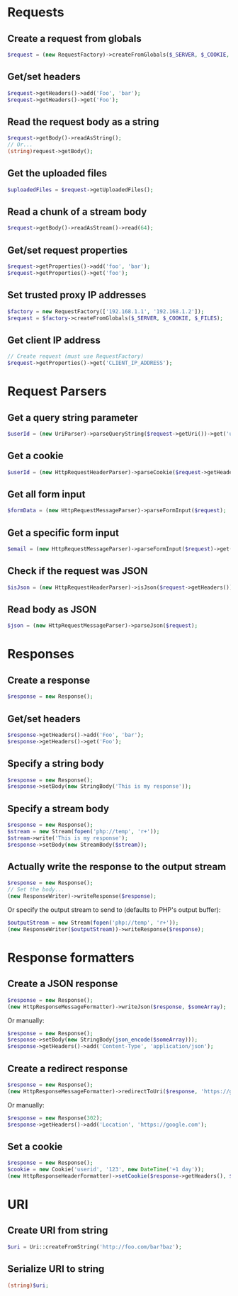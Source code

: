 <h1>Requests</h1>

<h2>Create a request from globals</h2>

```php
$request = (new RequestFactory)->createFromGlobals($_SERVER, $_COOKIE, $_FILES);
```

<h2>Get/set headers</h2>

```php
$request->getHeaders()->add('Foo', 'bar');
$request->getHeaders()->get('Foo');
```

<h2>Read the request body as a string</h2>

```php
$request->getBody()->readAsString();
// Or...
(string)request->getBody();
```

<h2>Get the uploaded files</h2>

```php
$uploadedFiles = $request->getUploadedFiles();
```

<h2>Read a chunk of a stream body</h2>

```php
$request->getBody()->readAsStream()->read(64);
```

<h2>Get/set request properties</h2>

```php
$request->getProperties()->add('foo', 'bar');
$request->getProperties()->get('foo');
```

<h2>Set trusted proxy IP addresses</h2>

```php
$factory = new RequestFactory(['192.168.1.1', '192.168.1.2']);
$request = $factory->createFromGlobals($_SERVER, $_COOKIE, $_FILES);
```

<h2>Get client IP address</h2>

```php
// Create request (must use RequestFactory)
$request->getProperties()->get('CLIENT_IP_ADDRESS');
```

<h1>Request Parsers</h1>

<h2>Get a query string parameter</h2>

```php
$userId = (new UriParser)->parseQueryString($request->getUri())->get('userId');
```

<h2>Get a cookie</h2>

```php
$userId = (new HttpRequestHeaderParser)->parseCookie($request->getHeaders())->get('userId');
```

<h2>Get all form input</h2>

```php
$formData = (new HttpRequestMessageParser)->parseFormInput($request);
```

<h2>Get a specific form input</h2>

```php
$email = (new HttpRequestMessageParser)->parseFormInput($request)->get('email');
```

<h2>Check if the request was JSON</h2>

```php
$isJson = (new HttpRequestHeaderParser)->isJson($request->getHeaders());
```

<h2>Read body as JSON</h2>

```php
$json = (new HttpRequestMessageParser)->parseJson($request);
```

<h1>Responses</h1>

<h2>Create a response</h2>

```php
$response = new Response();
```

<h2>Get/set headers</h2>

```php
$response->getHeaders()->add('Foo', 'bar');
$response->getHeaders()->get('Foo');
```

<h2>Specify a string body</h2>

```php
$response = new Response();
$response->setBody(new StringBody('This is my response'));
```

<h2>Specify a stream body</h2>

```php
$response = new Response();
$stream = new Stream(fopen('php://temp', 'r+'));
$stream->write('This is my response');
$response->setBody(new StreamBody($stream));
```

<h2>Actually write the response to the output stream</h2>

```php
$response = new Response();
// Set the body...
(new ResponseWriter)->writeResponse($response);
```

Or specify the output stream to send to (defaults to PHP's output buffer):

```php
$outputStream = new Stream(fopen('php://temp', 'r+'));
(new ResponseWriter($outputStream))->writeResponse($response);
```

<h1>Response formatters</h1>

<h2>Create a JSON response</h2>

```php
$response = new Response();
(new HttpResponseMessageFormatter)->writeJson($response, $someArray);
```

Or manually:

```php
$response = new Response();
$response->setBody(new StringBody(json_encode($someArray)));
$response->getHeaders()->add('Content-Type', 'application/json');
```

<h2>Create a redirect response</h2>

```php
$response = new Response();
(new HttpResponseMessageFormatter)->redirectToUri($response, 'https://google.com');
```

Or manually:

```php
$response = new Response(302);
$response->getHeaders()->add('Location', 'https://google.com');
```

<h2>Set a cookie</h2>

```php
$response = new Response();
$cookie = new Cookie('userid', '123', new DateTime('+1 day'));
(new HttpResponseHeaderFormatter)->setCookie($response->getHeaders(), $cookie);
```

<h1>URI</h1>

<h2>Create URI from string</h2>

```php
$uri = Uri::createFromString('http://foo.com/bar?baz');
```

<h2>Serialize URI to string</h2>

```php
(string)$uri;
```